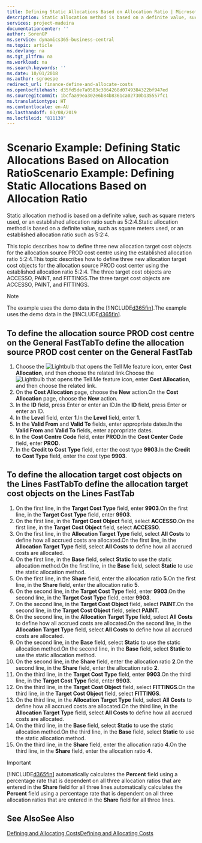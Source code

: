 ```yaml
---
title: Defining Static Allocations Based on Allocation Ratio | Microsoft Docs
description: Static allocation method is based on a definite value, such as square meters used, or an established allocation ratio such as 5:2:4.
services: project-madeira
documentationcenter: ''
author: SorenGP
ms.service: dynamics365-business-central
ms.topic: article
ms.devlang: na
ms.tgt_pltfrm: na
ms.workload: na
ms.search.keywords: ''
ms.date: 10/01/2018
ms.author: sgroespe
redirect_url: finance-define-and-allocate-costs
ms.openlocfilehash: d35fd5de7a0583c3864268d0749384322bf947ed
ms.sourcegitcommit: 1bcfaa99ea302e6b84b8361ca02730b135557fc1
ms.translationtype: HT
ms.contentlocale: en-AU
ms.lasthandoff: 03/08/2019
ms.locfileid: "811139"
---
```

# <a name="scenario-example-defining-static-allocations-based-on-allocation-ratio"></a><span data-ttu-id="538ff-103">Scenario Example: Defining Static Allocations Based on Allocation Ratio</span><span class="sxs-lookup"><span data-stu-id="538ff-103">Scenario Example: Defining Static Allocations Based on Allocation Ratio</span></span>
<span data-ttu-id="538ff-104">Static allocation method is based on a definite value, such as square meters used, or an established allocation ratio such as 5:2:4.</span><span class="sxs-lookup"><span data-stu-id="538ff-104">Static allocation method is based on a definite value, such as square meters used, or an established allocation ratio such as 5:2:4.</span></span>  

<span data-ttu-id="538ff-105">This topic describes how to define three new allocation target cost objects for the allocation source PROD cost centre using the established allocation ratio 5:2:4.</span><span class="sxs-lookup"><span data-stu-id="538ff-105">This topic describes how to define three new allocation target cost objects for the allocation source PROD cost center using the established allocation ratio 5:2:4.</span></span> <span data-ttu-id="538ff-106">The three target cost objects are ACCESSO, PAINT, and FITTINGS.</span><span class="sxs-lookup"><span data-stu-id="538ff-106">The three target cost objects are ACCESSO, PAINT, and FITTINGS.</span></span>  

> [!NOTE]  
>  <span data-ttu-id="538ff-107">The example uses the demo data in the [!INCLUDE[d365fin](includes/d365fin_md.md)].</span><span class="sxs-lookup"><span data-stu-id="538ff-107">The example uses the demo data in the [!INCLUDE[d365fin](includes/d365fin_md.md)].</span></span>  

## <a name="to-define-the-allocation-source-prod-cost-center-on-the-general-fasttab"></a><span data-ttu-id="538ff-108">To define the allocation source PROD cost centre on the General FastTab</span><span class="sxs-lookup"><span data-stu-id="538ff-108">To define the allocation source PROD cost center on the General FastTab</span></span>  

1.  <span data-ttu-id="538ff-109">Choose the ![Lightbulb that opens the Tell Me feature](media/ui-search/search_small.png "Tell me what you want to do") icon, enter **Cost Allocation**, and then choose the related link.</span><span class="sxs-lookup"><span data-stu-id="538ff-109">Choose the ![Lightbulb that opens the Tell Me feature](media/ui-search/search_small.png "Tell me what you want to do") icon, enter **Cost Allocation**, and then choose the related link.</span></span>  
2.  <span data-ttu-id="538ff-110">On the **Cost Allocation** page, choose the **New** action.</span><span class="sxs-lookup"><span data-stu-id="538ff-110">On the **Cost Allocation** page, choose the **New** action.</span></span>  
3.  <span data-ttu-id="538ff-111">In the **ID** field, press Enter or enter an ID.</span><span class="sxs-lookup"><span data-stu-id="538ff-111">In the **ID** field, press Enter or enter an ID.</span></span>  
4.  <span data-ttu-id="538ff-112">In the **Level** field, enter **1**.</span><span class="sxs-lookup"><span data-stu-id="538ff-112">In the **Level** field, enter **1**.</span></span>  
5.  <span data-ttu-id="538ff-113">In the **Valid From** and **Valid To** fields, enter appropriate dates.</span><span class="sxs-lookup"><span data-stu-id="538ff-113">In the **Valid From** and **Valid To** fields, enter appropriate dates.</span></span>  
6.  <span data-ttu-id="538ff-114">In the **Cost Centre Code** field, enter **PROD**.</span><span class="sxs-lookup"><span data-stu-id="538ff-114">In the **Cost Center Code** field, enter **PROD**.</span></span>  
7.  <span data-ttu-id="538ff-115">In the **Credit to Cost Type** field, enter the cost type **9903**.</span><span class="sxs-lookup"><span data-stu-id="538ff-115">In the **Credit to Cost Type** field, enter the cost type **9903**.</span></span>  

## <a name="to-define-the-allocation-target-cost-objects-on-the-lines-fasttab"></a><span data-ttu-id="538ff-116">To define the allocation target cost objects on the Lines FastTab</span><span class="sxs-lookup"><span data-stu-id="538ff-116">To define the allocation target cost objects on the Lines FastTab</span></span>  

1.  <span data-ttu-id="538ff-117">On the first line, in the **Target Cost Type** field, enter **9903**.</span><span class="sxs-lookup"><span data-stu-id="538ff-117">On the first line, in the **Target Cost Type** field, enter **9903**.</span></span>  
2.  <span data-ttu-id="538ff-118">On the first line, in the **Target Cost Object** field, select **ACCESSO**.</span><span class="sxs-lookup"><span data-stu-id="538ff-118">On the first line, in the **Target Cost Object** field, select **ACCESSO**.</span></span>  
3.  <span data-ttu-id="538ff-119">On the first line, in the **Allocation Target Type** field, select **All Costs** to define how all accrued costs are allocated.</span><span class="sxs-lookup"><span data-stu-id="538ff-119">On the first line, in the **Allocation Target Type** field, select **All Costs** to define how all accrued costs are allocated.</span></span>  
4.  <span data-ttu-id="538ff-120">On the first line, in the **Base** field, select **Static** to use the static allocation method.</span><span class="sxs-lookup"><span data-stu-id="538ff-120">On the first line, in the **Base** field, select **Static** to use the static allocation method.</span></span>  
5.  <span data-ttu-id="538ff-121">On the first line, in the **Share** field, enter the allocation ratio **5**.</span><span class="sxs-lookup"><span data-stu-id="538ff-121">On the first line, in the **Share** field, enter the allocation ratio **5**.</span></span>  
6.  <span data-ttu-id="538ff-122">On the second line, in the **Target Cost Type** field, enter **9903**.</span><span class="sxs-lookup"><span data-stu-id="538ff-122">On the second line, in the **Target Cost Type** field, enter **9903**.</span></span>  
7.  <span data-ttu-id="538ff-123">On the second line, in the **Target Cost Object** field, select **PAINT**.</span><span class="sxs-lookup"><span data-stu-id="538ff-123">On the second line, in the **Target Cost Object** field, select **PAINT**.</span></span>  
8.  <span data-ttu-id="538ff-124">On the second line, in the **Allocation Target Type** field, select **All Costs** to define how all accrued costs are allocated.</span><span class="sxs-lookup"><span data-stu-id="538ff-124">On the second line, in the **Allocation Target Type** field, select **All Costs** to define how all accrued costs are allocated.</span></span>  
9. <span data-ttu-id="538ff-125">On the second line, in the **Base** field, select **Static** to use the static allocation method.</span><span class="sxs-lookup"><span data-stu-id="538ff-125">On the second line, in the **Base** field, select **Static** to use the static allocation method.</span></span>  
10. <span data-ttu-id="538ff-126">On the second line, in the **Share** field, enter the allocation ratio **2**.</span><span class="sxs-lookup"><span data-stu-id="538ff-126">On the second line, in the **Share** field, enter the allocation ratio **2**.</span></span>  
11. <span data-ttu-id="538ff-127">On the third line, in the **Target Cost Type** field, enter **9903**.</span><span class="sxs-lookup"><span data-stu-id="538ff-127">On the third line, in the **Target Cost Type** field, enter **9903**.</span></span>  
12. <span data-ttu-id="538ff-128">On the third line, in the **Target Cost Object** field, select **FITTINGS**.</span><span class="sxs-lookup"><span data-stu-id="538ff-128">On the third line, in the **Target Cost Object** field, select **FITTINGS**.</span></span>  
13. <span data-ttu-id="538ff-129">On the third line, in the **Allocation Target Type** field, select **All Costs** to define how all accrued costs are allocated.</span><span class="sxs-lookup"><span data-stu-id="538ff-129">On the third line, in the **Allocation Target Type** field, select **All Costs** to define how all accrued costs are allocated.</span></span>  
14. <span data-ttu-id="538ff-130">On the third line, in the **Base** field, select **Static** to use the static allocation method.</span><span class="sxs-lookup"><span data-stu-id="538ff-130">On the third line, in the **Base** field, select **Static** to use the static allocation method.</span></span>  
15. <span data-ttu-id="538ff-131">On the third line, in the **Share** field, enter the allocation ratio **4**.</span><span class="sxs-lookup"><span data-stu-id="538ff-131">On the third line, in the **Share** field, enter the allocation ratio **4**.</span></span>  

> [!IMPORTANT]  
>  [!INCLUDE[d365fin](includes/d365fin_md.md)] <span data-ttu-id="538ff-132">automatically calculates the **Percent** field using a percentage rate that is dependent on all three allocation ratios that are entered in the **Share** field for all three lines.</span><span class="sxs-lookup"><span data-stu-id="538ff-132">automatically calculates the **Percent** field using a percentage rate that is dependent on all three allocation ratios that are entered in the **Share** field for all three lines.</span></span>  

## <a name="see-also"></a><span data-ttu-id="538ff-133">See Also</span><span class="sxs-lookup"><span data-stu-id="538ff-133">See Also</span></span>  
[<span data-ttu-id="538ff-134">Defining and Allocating Costs</span><span class="sxs-lookup"><span data-stu-id="538ff-134">Defining and Allocating Costs</span></span>](finance-define-and-allocate-costs.md)   
